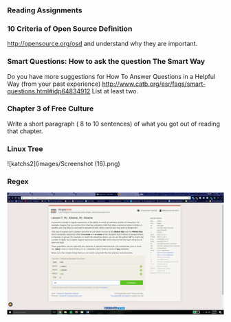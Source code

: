 ### Reading Assignments

### 10 Criteria of Open Source Definition 
http://opensource.org/osd and understand why they are important.

### Smart Questions: How to ask the question The Smart Way
Do you have more suggestions for How To Answer Questions in a Helpful Way (from your past experience) http://www.catb.org/esr/faqs/smart-questions.html#idp64834912
List at least two.

### Chapter 3 of Free Culture
Write a short paragraph ( 8 to 10 sentences) of what you got out of reading that chapter.




### Linux Tree
![katchs2](images/Screenshot (16).png)


### Regex
![katchs2](images/regex7.png)

